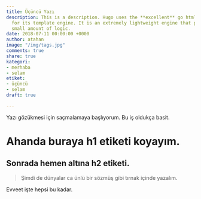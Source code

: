 ```yaml
---
title: Üçüncü Yazı
description: This is a description. Hugo uses the **excellent** go html/template library
  for its template engine. It is an extremely lightweight engine that provides a very
  small amount of logic.
date: 2018-07-11 00:00:00 +0000
author: atahan
image: "/img/tags.jpg"
comments: true
share: true
kategori:
- merhaba
- selam
etiket:
- üçüncü
- selam
draft: true

---
```

Yazı gözükmesi için saçmalamaya başlıyorum. Bu iş oldukça basit.

# Ahanda buraya h1 etiketi koyayım.

## Sonrada hemen altına h2 etiketi.

> Şimdi de dünyalar
ca ünlü bir sözmüş gibi tırnak içinde yazalım.

Evveet işte hepsi bu kadar.